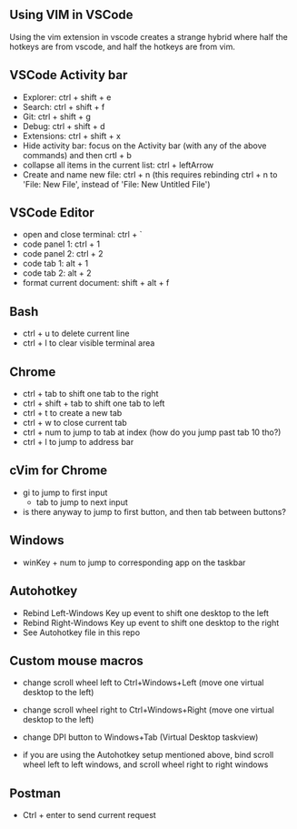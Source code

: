 ## Using VIM in VSCode
Using the vim extension in vscode creates a strange hybrid where half the hotkeys are from vscode, and half the hotkeys are from vim.

## VSCode Activity bar
- Explorer: ctrl + shift + e
- Search: ctrl + shift + f
- Git: ctrl + shift + g
- Debug: ctrl + shift + d
- Extensions: ctrl + shift + x
- Hide activity bar: focus on the Activity bar (with any of the above commands) and then crtl + b  
- collapse all items in the current list: ctrl + leftArrow
- Create and name new file: ctrl + n (this requires rebinding ctrl + n to 'File: New File', instead of 'File: New Untitled File')

## VSCode Editor
- open and close terminal: ctrl + `
- code panel 1: ctrl + 1
- code panel 2: ctrl + 2
- code tab 1: alt + 1
- code tab 2: alt + 2
- format current document: shift + alt + f

## Bash
- ctrl + u to delete current line
- ctrl + l to clear visible terminal area

## Chrome
- ctrl + tab to shift one tab to the right
- ctrl + shift + tab to shift one tab to left
- ctrl + t to create a new tab
- ctrl + w to close current tab
- ctrl + num to jump to tab at index (how do you jump past tab 10 tho?)
- ctrl + l to jump to address bar

## cVim for Chrome
- gi to jump to first input
  - tab to jump to next input
- is there anyway to jump to first button, and then tab between buttons?

## Windows
- winKey + num to jump to corresponding app on the taskbar

## Autohotkey
- Rebind Left-Windows Key up event to shift one desktop to the left
- Rebind Right-Windows Key up event to shift one desktop to the right
- See Autohotkey file in this repo

## Custom mouse macros	
- change scroll wheel left to Ctrl+Windows+Left (move one virtual desktop to the left)	
- change scroll wheel right to Ctrl+Windows+Right (move one virtual desktop to the left)	
- change DPI button to Windows+Tab (Virtual Desktop taskview)

- if you are using the Autohotkey setup mentioned above, bind scroll wheel left to left windows, and scroll wheel right to right windows

## Postman
- Ctrl + enter to send current request
